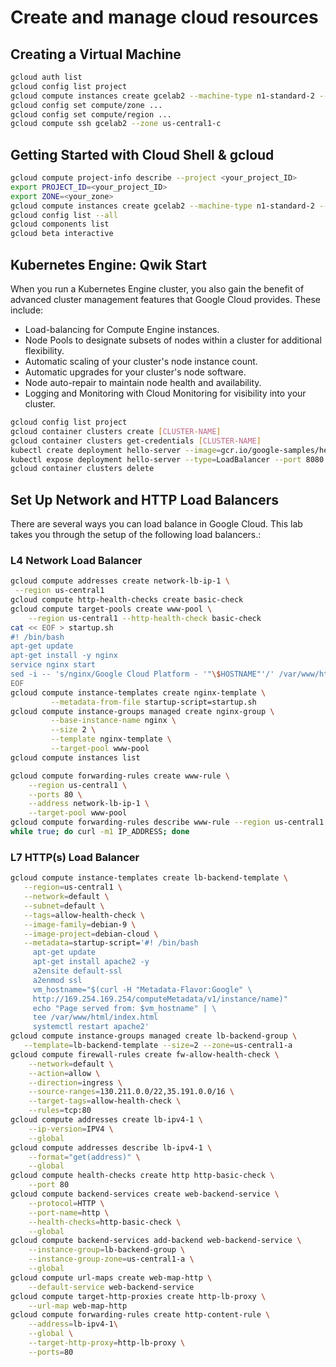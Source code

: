 # Create and manage cloud resources

## Creating a Virtual Machine

```bash
gcloud auth list
gcloud config list project
gcloud compute instances create gcelab2 --machine-type n1-standard-2 --zone us-central1-c
gcloud config set compute/zone ...
gcloud config set compute/region ...
gcloud compute ssh gcelab2 --zone us-central1-c
```

## Getting Started with Cloud Shell & gcloud

```bash
gcloud compute project-info describe --project <your_project_ID>
export PROJECT_ID=<your_project_ID>
export ZONE=<your_zone>
gcloud compute instances create gcelab2 --machine-type n1-standard-2 --zone $ZONE
gcloud config list --all
gcloud components list
gcloud beta interactive
```

## Kubernetes Engine: Qwik Start

When you run a Kubernetes Engine cluster, you also gain the benefit of advanced cluster management features that Google Cloud provides. These include:

- Load-balancing for Compute Engine instances.
- Node Pools to designate subsets of nodes within a cluster for additional flexibility.
- Automatic scaling of your cluster's node instance count.
- Automatic upgrades for your cluster's node software.
- Node auto-repair to maintain node health and availability.
- Logging and Monitoring with Cloud Monitoring for visibility into your cluster.

```bash
gcloud config list project
gcloud container clusters create [CLUSTER-NAME]
gcloud container clusters get-credentials [CLUSTER-NAME]
kubectl create deployment hello-server --image=gcr.io/google-samples/hello-app:1.0
kubectl expose deployment hello-server --type=LoadBalancer --port 8080
gcloud container clusters delete
```

## Set Up Network and HTTP Load Balancers

There are several ways you can load balance in Google Cloud. This lab takes you through the setup of the following load balancers.:

### L4 Network Load Balancer

```bash
gcloud compute addresses create network-lb-ip-1 \
 --region us-central1
gcloud compute http-health-checks create basic-check
gcloud compute target-pools create www-pool \
    --region us-central1 --http-health-check basic-check
cat << EOF > startup.sh
#! /bin/bash
apt-get update
apt-get install -y nginx
service nginx start
sed -i -- 's/nginx/Google Cloud Platform - '"\$HOSTNAME"'/' /var/www/html/index.nginx-debian.html
EOF
gcloud compute instance-templates create nginx-template \
         --metadata-from-file startup-script=startup.sh
gcloud compute instance-groups managed create nginx-group \
         --base-instance-name nginx \
         --size 2 \
         --template nginx-template \
         --target-pool www-pool
gcloud compute instances list

gcloud compute forwarding-rules create www-rule \
    --region us-central1 \
    --ports 80 \
    --address network-lb-ip-1 \
    --target-pool www-pool
gcloud compute forwarding-rules describe www-rule --region us-central1
while true; do curl -m1 IP_ADDRESS; done
```

### L7 HTTP(s) Load Balancer

```bash
gcloud compute instance-templates create lb-backend-template \
   --region=us-central1 \
   --network=default \
   --subnet=default \
   --tags=allow-health-check \
   --image-family=debian-9 \
   --image-project=debian-cloud \
   --metadata=startup-script='#! /bin/bash
     apt-get update
     apt-get install apache2 -y
     a2ensite default-ssl
     a2enmod ssl
     vm_hostname="$(curl -H "Metadata-Flavor:Google" \
     http://169.254.169.254/computeMetadata/v1/instance/name)"
     echo "Page served from: $vm_hostname" | \
     tee /var/www/html/index.html
     systemctl restart apache2'
gcloud compute instance-groups managed create lb-backend-group \
   --template=lb-backend-template --size=2 --zone=us-central1-a
gcloud compute firewall-rules create fw-allow-health-check \
    --network=default \
    --action=allow \
    --direction=ingress \
    --source-ranges=130.211.0.0/22,35.191.0.0/16 \
    --target-tags=allow-health-check \
    --rules=tcp:80
gcloud compute addresses create lb-ipv4-1 \
    --ip-version=IPV4 \
    --global
gcloud compute addresses describe lb-ipv4-1 \
    --format="get(address)" \
    --global
gcloud compute health-checks create http http-basic-check \
    --port 80
gcloud compute backend-services create web-backend-service \
    --protocol=HTTP \
    --port-name=http \
    --health-checks=http-basic-check \
    --global
gcloud compute backend-services add-backend web-backend-service \
    --instance-group=lb-backend-group \
    --instance-group-zone=us-central1-a \
    --global
gcloud compute url-maps create web-map-http \
    --default-service web-backend-service
gcloud compute target-http-proxies create http-lb-proxy \
    --url-map web-map-http
gcloud compute forwarding-rules create http-content-rule \
    --address=lb-ipv4-1\
    --global \
    --target-http-proxy=http-lb-proxy \
    --ports=80        
```